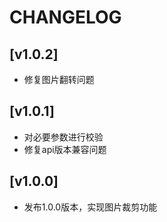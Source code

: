 # CHANGELOG

## [v1.0.2]
- 修复图片翻转问题

## [v1.0.1]
- 对必要参数进行校验
- 修复api版本兼容问题

## [v1.0.0]
- 发布1.0.0版本，实现图片裁剪功能